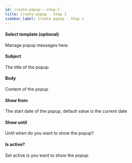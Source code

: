 ```yaml
---
id: create-popup---step-1
title: Create popup - Step 1
sidebar_label: Create popup - Step 1
---
```

#### Select template (optional)
Manage popup messages here.

#### Subject
The title of the popup

#### Body
Content of the popup

#### Show from
The start date of the popup, default value is the current date

#### Show until
Until when do you want to show the popup?

#### Is active?
Set active is you want to show the popup.

